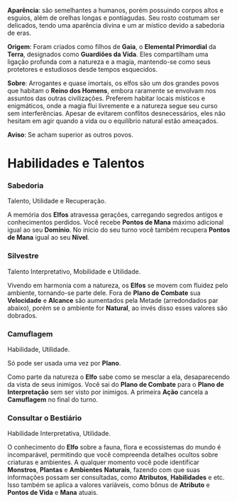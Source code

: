 **Aparência**: são semelhantes a humanos, porém possuindo corpos altos e esguios, além de orelhas longas e pontiagudas. Seu rosto costumam ser delicados, tendo uma aparência divina e um ar místico devido a sabedoria de eras.

**Origem**: Foram criados como filhos de **Gaia**, o **Elemental Primordial** da **Terra**, designados como **Guardiões da Vida**. Eles compartilham uma ligação profunda com a natureza e a magia, mantendo-se como seus protetores e estudiosos desde tempos esquecidos.

**Sobre**: Arrogantes e quase imortais, os elfos são um dos grandes povos que habitam o **Reino dos Homens**, embora raramente se envolvam nos assuntos das outras civilizações. Preferem habitar locais místicos e enigmáticos, onde a magia flui livremente e a natureza segue seu curso sem interferências. Apesar de evitarem conflitos desnecessários, eles não hesitam em agir quando a vida ou o equilíbrio natural estão ameaçados.

**Aviso**: Se acham superior as outros povos.

# Habilidades e Talentos

### Sabedoria

Talento, Utilidade e Recuperação.

A memória dos **Elfos** atravessa gerações, carregando segredos antigos e conhecimentos perdidos. Você recebe **Pontos de Mana** máximo adicional igual ao seu **Domínio**. No inicio do seu turno você também recupera **Pontos de Mana** igual ao seu **Nível**.

### Silvestre

Talento Interpretativo, Mobilidade e Utilidade.

Vivendo em harmonia com a natureza, os **Elfos** se movem com fluidez pelo ambiente, tornando-se parte dele. Fora de **Plano de Combate** sua **Velocidade** e **Alcance** são aumentados pela Metade (arredondados par abaixo), porém se o ambiente for **Natural**, ao invés disso esses valores são dobrados.

### Camuflagem

Habilidade, Utilidade.

Só pode ser usada uma vez por **Plano**.

Como parte da natureza o **Elfo** sabe como se mesclar a ela, desaparecendo da vista de seus inimigos. Você sai do **Plano de Combate** para o **Plano de Interpretação** sem ser visto por inimigos. A primeira **Ação** cancela a **Camuflagem** no final do turno. 

### Consultar o Bestiário

Habilidade Interpretativa, Utilidade.

O conhecimento do **Elfo** sobre a fauna, flora e ecossistemas do mundo é incomparável, permitindo que você compreenda detalhes ocultos sobre criaturas e ambientes. A qualquer momento você pode identificar **Monstros**, **Plantas** e **Ambientes** **Naturais**, fazendo com que suas informações possam ser consultadas, como **Atributos**, **Habilidades** e etc. Isso também se aplica a valores variáveis, como bônus de **Atributo** e **Pontos de Vida** e **Mana** atuais.